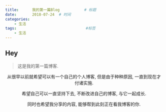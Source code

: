 ```yaml
---
title:      我的第一篇Blog           # 标题 
date:       2018-07-24	# 时间
categories:
    - 生活
tags:								#标签
    - 生活
---
```


## Hey

>这是我的第一篇博客.
<center>
从很早以前就希望可以有一个自己的个人博客, 但是由于种种原因, 一直到现在才付诸实施. 

希望自己可以一直坚持下去, 不断改进自己的博客, 与它一起成长. 

同时也希望我分享的内容, 能够帮到此刻正在看我博客的你.

</center>